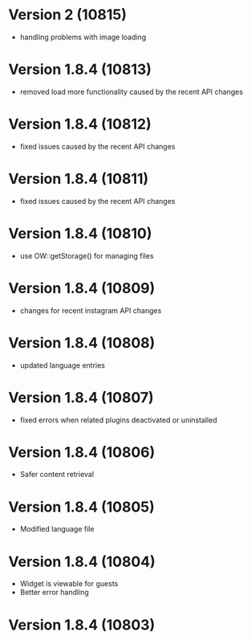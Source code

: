 # Version 2 (10815)
- handling problems with image loading

# Version 1.8.4 (10813)
- removed load more functionality caused by the recent API changes

# Version 1.8.4 (10812)
- fixed issues caused by the recent API changes

# Version 1.8.4 (10811)
- fixed issues caused by the recent API changes

# Version 1.8.4 (10810)
- use OW::getStorage() for managing files

# Version 1.8.4 (10809)
- changes for recent instagram API changes

# Version 1.8.4 (10808)
- updated language entries

# Version 1.8.4 (10807)
- fixed errors when related plugins deactivated or uninstalled

# Version 1.8.4 (10806)
- Safer content retrieval

# Version 1.8.4 (10805)
- Modified language file

# Version 1.8.4 (10804)
- Widget is viewable for guests
- Better error handling

# Version 1.8.4 (10803)